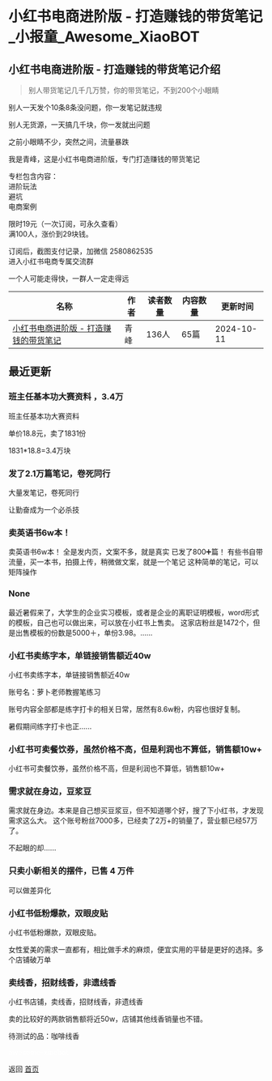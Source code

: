 # 小红书电商进阶版 - 打造赚钱的带货笔记_小报童_Awesome_XiaoBOT

## 小红书电商进阶版 - 打造赚钱的带货笔记介绍
> 别人带货笔记几千几万赞，你的带货笔记，不到200个小眼睛    
    
别人一天发个10条8条没问题，你一发笔记就违规    
    
别人无货源，一天搞几千块，你一发就出问题    
    
之前小眼睛不少，突然之间，流量暴跌    
    
我是青峰，这是小红书电商进阶版，专门打造赚钱的带货笔记    
    
专栏包含内容：    
进阶玩法    
避坑    
电商案例    
    
限时19元（一次订阅，可永久查看）    
满100人，涨价到29块钱。    
    
订阅后，截图支付记录，加微信 2580862535    
进入小红书电商专属交流群    
    
一个人可能走得快，一群人一定走得远  
  


|名称|作者|读者数量|内容数量|更新时间|
|---|---|---|---|---|
|[小红书电商进阶版 - 打造赚钱的带货笔记](https://xiaobot.net/p/xiangmu?refer=9c3f1c95-a052-465a-9902-f6d75080262a)|青峰|136人|65篇|2024-10-11|

## 最近更新
### 班主任基本功大赛资料 ，3.4万

班主任基本功大赛资料

单价18.8元，卖了1831份

1831*18.8=3.4万块

### 发了2.1万篇笔记，卷死同行

大量发笔记，卷死同行

让勤奋成为一个必杀技

### 卖英语书6w本！

卖英语书6w本！ 全是发内页，文案不多，就是真实 已发了800➕篇！ 有些书自带流量，买一本书，拍摄上传，稍微做文案，就是一个笔记
这种简单的笔记，可以矩阵操作

### None

最近暑假来了，大学生的企业实习模板，或者是企业的离职证明模板，word形式的模板，自己也可以做出来，可以放在小红书上售卖。
这家店粉丝是1472个，但是出售模板的份数是5000＋，单份3.98。......

### 小红书卖练字本，单链接销售额近40w

小红书卖练字本，单链接销售额近40w

账号名：萝卜老师教握笔练习

账号内容全部都是练字打卡的相关日常，居然有8.6w粉，内容也很好复制。

暑假期间练字打卡也正......

### 小红书可卖餐饮券，虽然价格不高，但是利润也不算低，销售额10w+

小红书可卖餐饮券，虽然价格不高，但是利润也不算低，销售额10w+

### 需求就在身边，豆浆豆

需求就在身边。本来是自己想买豆浆豆，但不知道哪个好，搜了下小红书，才发现需求这么大。 这个账号粉丝7000多，已经卖了2万+的销量了，营业额已经57万了。

不起眼的却......

### 只卖小新相关的摆件，已售 4 万件

可以做差异化

### 小红书低粉爆款，双眼皮贴

小红书低粉爆款，双眼皮贴。

女性爱美的需求一直都有，相比做手术的麻烦，便宜实用的平替是更好的选择。多个店铺破万单

### 卖线香，招财线香，非遗线香

小红书店铺，卖线香，招财线香，非遗线香

卖的比较好的两款销售额将近50w，店铺其他线香销量也不错。

待测试的品：咖啡线香


<a href="https://github.com/Reno9527/awesome-xiaobot" style="color: white; text-decoration: none;">awesome-xiaobot</a>

返回 [首页](../README.md)
